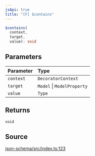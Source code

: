 ```yaml
---
jsApi: true
title: "[F] $contains"
---
```


```ts
$contains(
  context,
  target,
  value): void
```

## Parameters

| Parameter | Type                       |
| :-------- | :------------------------- |
| `context` | `DecoratorContext`         |
| `target`  | `Model` \| `ModelProperty` |
| `value`   | `Type`                     |

## Returns

`void`

## Source

[json-schema/src/index.ts:123](https://github.com/markcowl/cadl/blob/1a6d2b70/packages/json-schema/src/index.ts#L123)
